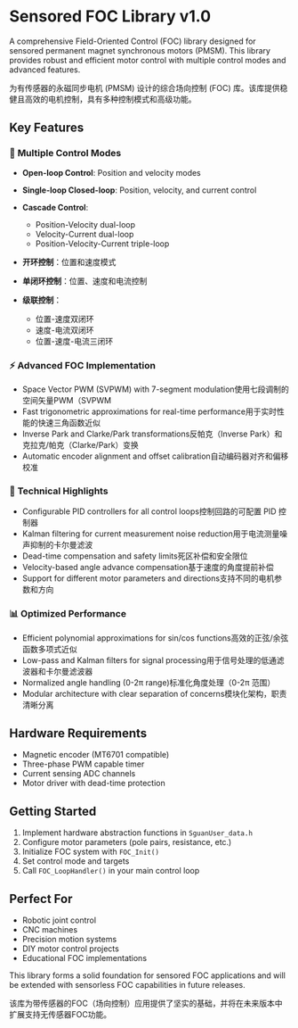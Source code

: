 # Sensored FOC Library v1.0

A comprehensive Field-Oriented Control (FOC) library designed for sensored permanent magnet synchronous motors (PMSM). This library provides robust and efficient motor control with multiple control modes and advanced features.

为有传感器的永磁同步电机 (PMSM) 设计的综合场向控制 (FOC) 库。该库提供稳健且高效的电机控制，具有多种控制模式和高级功能。

## Key Features

### 🎯 **Multiple Control Modes**
- **Open-loop Control**: Position and velocity modes
- **Single-loop Closed-loop**: Position, velocity, and current control
- **Cascade Control**: 
  - Position-Velocity dual-loop
  - Velocity-Current dual-loop  
  - Position-Velocity-Current triple-loop
 
- **开环控制**：位置和速度模式
- **单闭环控制**：位置、速度和电流控制
- **级联控制**：
  - 位置-速度双闭环
  - 速度-电流双闭环
  - 位置-速度-电流三闭环

### ⚡ **Advanced FOC Implementation**
- Space Vector PWM (SVPWM) with 7-segment modulation使用七段调制的空间矢量PWM（SVPWM
- Fast trigonometric approximations for real-time performance用于实时性能的快速三角函数近似
- Inverse Park and Clarke/Park transformations反帕克（Inverse Park）和克拉克/帕克（Clarke/Park）变换
- Automatic encoder alignment and offset calibration自动编码器对齐和偏移校准

### 🔧 **Technical Highlights**
- Configurable PID controllers for all control loops控制回路的可配置 PID 控制器
- Kalman filtering for current measurement noise reduction用于电流测量噪声抑制的卡尔曼滤波
- Dead-time compensation and safety limits死区补偿和安全限位
- Velocity-based angle advance compensation基于速度的角度提前补偿
- Support for different motor parameters and directions支持不同的电机参数和方向

### 📊 **Optimized Performance**
- Efficient polynomial approximations for sin/cos functions高效的正弦/余弦函数多项式近似
- Low-pass and Kalman filters for signal processing用于信号处理的低通滤波器和卡尔曼滤波器
- Normalized angle handling (0-2π range)标准化角度处理（0-2π 范围）
- Modular architecture with clear separation of concerns模块化架构，职责清晰分离

## Hardware Requirements
- Magnetic encoder (MT6701 compatible)
- Three-phase PWM capable timer
- Current sensing ADC channels
- Motor driver with dead-time protection

## Getting Started
1. Implement hardware abstraction functions in `SguanUser_data.h`
2. Configure motor parameters (pole pairs, resistance, etc.)
3. Initialize FOC system with `FOC_Init()`
4. Set control mode and targets
5. Call `FOC_LoopHandler()` in your main control loop

## Perfect For
- Robotic joint control
- CNC machines
- Precision motion systems
- DIY motor control projects
- Educational FOC implementations

This library forms a solid foundation for sensored FOC applications and will be extended with sensorless FOC capabilities in future releases.

该库为带传感器的FOC（场向控制）应用提供了坚实的基础，并将在未来版本中扩展支持无传感器FOC功能。
